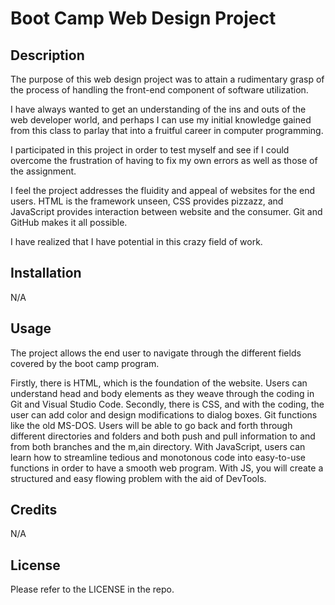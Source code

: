 # Boot Camp Web Design Project

## Description

The purpose of this web design project was to attain a rudimentary grasp of the process of handling the front-end component of software utilization. 

I have always wanted to get an understanding of the ins and outs of the web developer world, and perhaps I can use my initial knowledge gained from this class to parlay that into a fruitful career in computer programming.

I participated in this project in order to test myself and see if I could overcome the frustration of having to fix my own errors as well as those of the assignment.

I feel the project addresses the fluidity and appeal of websites for the end users.  HTML is the framework unseen, CSS provides pizzazz, and JavaScript provides interaction between website and the consumer. Git and GitHub makes it all possible.

I have realized that I have potential in this crazy field of work.

## Installation

N/A

## Usage

The project allows the end user to navigate through the different fields covered by the boot camp program.

Firstly, there is HTML, which is the foundation of the website. Users can understand head and body elements as they weave through the coding in Git and Visual Studio Code.  Secondly, there is CSS, and with the coding, the user can add color and design modifications to dialog boxes.  Git functions like the old MS-DOS.  Users will be able to go back and forth through different directories and folders and both push and pull information to and from both branches and the m,ain directory.  With JavaScript, users can learn how to streamline tedious and monotonous code into easy-to-use functions in order to have a smooth web program.  With JS, you will create a structured and easy flowing problem with the aid of DevTools. 

## Credits

N/A

## License

Please refer to the LICENSE in the repo.